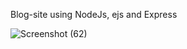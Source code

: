 Blog-site using NodeJs, ejs and Express

![Screenshot (62)](https://github.com/adarsh0987/Blog-site/assets/86641528/e9d7b5a8-16a1-4794-9e50-8e642125a58c)
